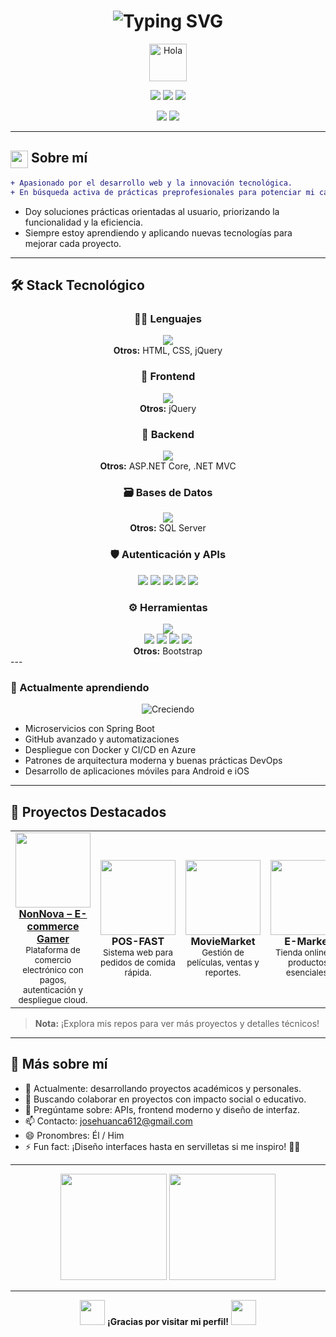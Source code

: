 <!-- Perfil con animaciones y estilos mejorados para un programador Full Stack -->

<h1 align="center">
  <img src="https://readme-typing-svg.demolab.com?font=Fira+Code&duration=2000&pause=700&color=0FF5FC&width=435&lines=%C2%A1Hola!+%F0%9F%91%8B+Soy+Jos%C3%A9+Huanca;Full+Stack+Developer+en+formaci%C3%B3n;Bienvenido+a+mi+GitHub" alt="Typing SVG" />
</h1>

<p align="center">
  <img src="https://github.com/Jhuanca2023/Jhuanca2023/assets/your-github-username/waving-hand.gif" width="60" alt="Hola" />
</p>

<p align="center">
  <img src="https://img.shields.io/badge/Estudiante-Computaci%C3%B3n%20e%20Inform%C3%A1tica-blue?style=flat-square" />
  <img src="https://img.shields.io/badge/Full%20Stack-En%20Formaci%C3%B3n-green?style=flat-square" />
  <img src="https://img.shields.io/badge/Ubicaci%C3%B3n-Trujillo,%20Per%C3%BA-orange?style=flat-square" />
</p>

<p align="center">
  <a href="mailto:josehuanca612@gmail.com"><img src="https://img.shields.io/badge/Email-josehuanca612@gmail.com-red?style=flat-square&logo=gmail" /></a>
  <a href="https://www.linkedin.com/in/jose-huanca-061392274/"><img src="https://img.shields.io/badge/LinkedIn-Jos%C3%A9%20Huanca-blue?style=flat-square&logo=linkedin" /></a>
</p>

---

## <img src="https://media.giphy.com/media/hvRJCLFzcasrR4ia7z/giphy.gif" width="28" style="vertical-align:middle"> Sobre mí

```diff
+ Apasionado por el desarrollo web y la innovación tecnológica.
+ En búsqueda activa de prácticas preprofesionales para potenciar mi carrera.
```
- Doy soluciones prácticas orientadas al usuario, priorizando la funcionalidad y la eficiencia.
- Siempre estoy aprendiendo y aplicando nuevas tecnologías para mejorar cada proyecto.

---

## 🛠️ Stack Tecnológico

<div align="center">

### 👨‍💻 Lenguajes
<img src="https://skillicons.dev/icons?i=java,kotlin,cs,python,js,ts,sql" />
<br>
<b>Otros:</b> HTML, CSS, jQuery

### 🎨 Frontend
<img src="https://skillicons.dev/icons?i=react,angular,astro,bootstrap,tailwind,vite,ts" />
<br>
<b>Otros:</b> jQuery

### 🧪 Backend
<img src="https://skillicons.dev/icons?i=dotnet,spring" />
<br>
<b>Otros:</b> ASP.NET Core, .NET MVC

### 🗃️ Bases de Datos
<img src="https://skillicons.dev/icons?i=mysql,mongodb,sqlite" />
<br>
<b>Otros:</b> SQL Server

### 🛡️ Autenticación y APIs
<img src="https://img.shields.io/badge/JWT-000000?style=flat-square&logo=JSON%20web%20tokens&logoColor=white" />
<img src="https://img.shields.io/badge/OAuth2-3C3C3D?style=flat-square&logo=oauth&logoColor=white" />
<img src="https://img.shields.io/badge/Stripe-008CDD?style=flat-square&logo=stripe&logoColor=white" />
<img src="https://img.shields.io/badge/Swagger-85EA2D?style=flat-square&logo=swagger&logoColor=black" />
<img src="https://img.shields.io/badge/Cloudinary-3448C5?style=flat-square&logo=cloudinary&logoColor=white" />

### ⚙️ Herramientas
<img src="https://skillicons.dev/icons?i=vscode,visualstudio,docker,postman,git,github,azure" />
<br>
<img src="https://img.shields.io/badge/GitHub%20Actions-2088FF?style=flat-square&logo=githubactions&logoColor=white" />
<img src="https://img.shields.io/badge/Prometheus-E6522C?style=flat-square&logo=prometheus&logoColor=white" />
<img src="https://img.shields.io/badge/Grafana-F46800?style=flat-square&logo=grafana&logoColor=white" />
<img src="https://img.shields.io/badge/Office-0078D4?style=flat-square&logo=microsoftoffice&logoColor=white" />
<br>
<b>Otros:</b> Bootstrap

</div>
---

### 🌱 Actualmente aprendiendo

<div align="center">
  <img src="https://readme-typing-svg.demolab.com?font=Fira+Code&duration=2300&pause=600&color=36D399&width=600&lines=Microservicios+con+Spring+Boot;GitHub+avanzado+y+automatizaciones;Despliegue+Docker+%2B+CI%2FCD+en+Azure;Arquitectura+moderna+y+DevOps;Desarrollo+Android+e+iOS+con+tecnolog%C3%ADas+cross-platform" alt="Creciendo" />
</div>

- Microservicios con Spring Boot
- GitHub avanzado y automatizaciones
- Despliegue con Docker y CI/CD en Azure
- Patrones de arquitectura moderna y buenas prácticas DevOps
- Desarrollo de aplicaciones móviles para Android e iOS

---

## 🚀 Proyectos Destacados

<table>
  <tr>
    <td align="center">
      <a href="https://neonnova.netlify.app/">
        <img src="https://github.com/Jhuanca2023/Jhuanca2023/assets/your-github-username/ecommerce.gif" width="120" /><br>
        <b>NonNova – E-commerce Gamer</b>
      </a>
      <br>
      <sub>Plataforma de comercio electrónico con pagos, autenticación y despliegue cloud.</sub>
    </td>
    <td align="center">
      <img src="https://github.com/Jhuanca2023/Jhuanca2023/assets/your-github-username/pos-fast.gif" width="120" /><br>
      <b>POS-FAST</b>
      <br>
      <sub>Sistema web para pedidos de comida rápida.</sub>
    </td>
    <td align="center">
      <img src="https://github.com/Jhuanca2023/Jhuanca2023/assets/your-github-username/moviemarket.gif" width="120" /><br>
      <b>MovieMarket</b>
      <br>
      <sub>Gestión de películas, ventas y reportes.</sub>
    </td>
    <td align="center">
      <img src="https://github.com/Jhuanca2023/Jhuanca2023/assets/your-github-username/emarket.gif" width="120" /><br>
      <b>E-Market</b>
      <br>
      <sub>Tienda online de productos esenciales.</sub>
    </td>
  </tr>
</table>

> **Nota:** ¡Explora mis repos para ver más proyectos y detalles técnicos!

---

## 💬 Más sobre mí

<ul>
  <li>🔭 Actualmente: desarrollando proyectos académicos y personales.</li>
  <li>👯 Buscando colaborar en proyectos con impacto social o educativo.</li>
  <li>💬 Pregúntame sobre: APIs, frontend moderno y diseño de interfaz.</li>
  <li>📫 Contacto: <a href="mailto:josehuanca612@gmail.com">josehuanca612@gmail.com</a></li>
  <li>😄 Pronombres: Él / Him</li>
  <li>⚡ Fun fact: ¡Diseño interfaces hasta en servilletas si me inspiro! 🧠📝</li>
</ul>

---

<div align="center">
  <img src="https://github-readme-stats.vercel.app/api?username=Jhuanca2023&show_icons=true&theme=radical&hide=prs" height="170"/>
  <img src="https://github-readme-stats.vercel.app/api/top-langs/?username=Jhuanca2023&layout=compact&theme=radical" height="170"/>
</div>

---

<div align="center">
  <img src="https://github.com/Jhuanca2023/Jhuanca2023/assets/your-github-username/rocket.gif" width="40" /> 
  <b>¡Gracias por visitar mi perfil!</b> 
  <img src="https://github.com/Jhuanca2023/Jhuanca2023/assets/your-github-username/rocket.gif" width="40" />
</div>

<!-- Puedes personalizar gifs y enlaces de imágenes subiéndolas a tu repositorio y reemplazando los links de ejemplo con los tuyos propios. -->
